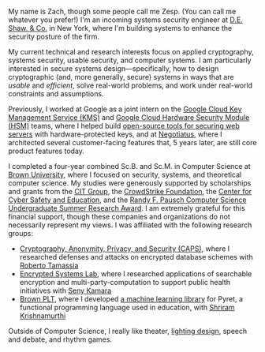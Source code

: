 My name is Zach, though some people call me Zesp. (You can call me whatever you prefer!) I'm an incoming systems security engineer at [D.E. Shaw. & Co.](https://deshaw.com) in New York, where I'm building systems to enhance the security posture of the firm.

My current technical and research interests focus on applied cryptography, systems security, usable security, and computer systems. I am particularly interested in secure systems design—specifically, how to design cryptographic (and, more generally, secure) systems in ways that are _usable_ and _efficient_, solve real-world problems, and work under real-world constraints and assumptions.

Previously, I worked at Google as a joint intern on the [Google Cloud Key Management Service (KMS)](https://cloud.google.com/security-key-management) and [Google Cloud Hardware Security Module (HSM)](https://cloud.google.com/kms/docs/hsm) teams, where I helped build [open-source tools for securing web servers](https://github.com/googleinterns/cloud-kms-oss-tools) with hardware-protected keys, and at [Negotiatus](https://www.negotiatus.com/), where I architected several customer-facing features that, 5 years later, are still core product features today.

I completed a four-year combined Sc.B. and Sc.M. in Computer Science at [Brown University](https://brown.edu), where I focused on security, systems, and theoretical computer science. My studies were generously supported by scholarships and grants from the [CIT Group](https://learnmore.scholarsapply.org/cit/#:~:text=CIT%20Group%20has%20established%20a,or%20institution%20of%20advanced%20education.), the [CrowdStrike Foundation](https://www.crowdstrike.org/scholarships.html), the [Center for Cyber Safety and Education](https://iamcybersafe.org/s/undergraduate-scholarships), and the [Randy F. Pausch Computer Science Undergraduate Summer Research Award](https://cs.brown.edu/news/2021/03/24/ross-briden-and-zachary-espiritu-win-randy-f-pausch-computer-science-undergraduate-summer-research-award/). I am extremely grateful for this financial support, though these companies and organizations do not necessarily represent my views. I was affiliated with the following research groups:

- [Cryptography, Anonymity, Privacy, and Security (CAPS)](http://caps.cs.brown.edu/), where I researched defenses and attacks on encrypted database schemes with [Roberto Tamassia](https://www.tamassia.net/)
- [Encrypted Systems Lab](http://esl.cs.brown.edu/), where I researched applications of searchable encryption and multi-party-computation to support public health initiatives with [Seny Kamara](http://cs.brown.edu/~seny/)
- [Brown PLT](https://cs.brown.edu/research/plt/), where I developed [a machine learning library](https://cs0190.github.io/tensorflow.html) for Pyret, a functional programming language used in education, with [Shriram Krishnamurthi](http://cs.brown.edu/~sk/)

Outside of Computer Science, I really like theater, [lighting design](design/lighting-design/), speech and debate, and rhythm games.
